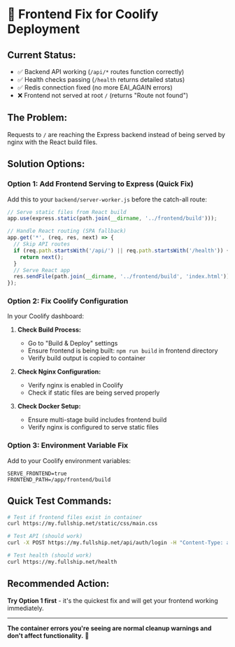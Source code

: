 # 🔧 Frontend Fix for Coolify Deployment

## Current Status:
- ✅ Backend API working (`/api/*` routes function correctly)
- ✅ Health checks passing (`/health` returns detailed status)
- ✅ Redis connection fixed (no more EAI_AGAIN errors)
- ❌ Frontend not served at root `/` (returns "Route not found")

## The Problem:
Requests to `/` are reaching the Express backend instead of being served by nginx with the React build files.

## Solution Options:

### Option 1: Add Frontend Serving to Express (Quick Fix)
Add this to your `backend/server-worker.js` before the catch-all route:

```javascript
// Serve static files from React build
app.use(express.static(path.join(__dirname, '../frontend/build')));

// Handle React routing (SPA fallback)
app.get('*', (req, res, next) => {
  // Skip API routes
  if (req.path.startsWith('/api/') || req.path.startsWith('/health')) {
    return next();
  }
  // Serve React app
  res.sendFile(path.join(__dirname, '../frontend/build', 'index.html'));
});
```

### Option 2: Fix Coolify Configuration
In your Coolify dashboard:

1. **Check Build Process:**
   - Go to "Build & Deploy" settings
   - Ensure frontend is being built: `npm run build` in frontend directory
   - Verify build output is copied to container

2. **Check Nginx Configuration:**
   - Verify nginx is enabled in Coolify
   - Check if static files are being served properly

3. **Check Docker Setup:**
   - Ensure multi-stage build includes frontend build
   - Verify nginx is configured to serve static files

### Option 3: Environment Variable Fix
Add to your Coolify environment variables:
```
SERVE_FRONTEND=true
FRONTEND_PATH=/app/frontend/build
```

## Quick Test Commands:

```bash
# Test if frontend files exist in container
curl https://my.fullship.net/static/css/main.css

# Test API (should work)
curl -X POST https://my.fullship.net/api/auth/login -H "Content-Type: application/json" -d '{}'

# Test health (should work)
curl https://my.fullship.net/health
```

## Recommended Action:
**Try Option 1 first** - it's the quickest fix and will get your frontend working immediately.

---

**The container errors you're seeing are normal cleanup warnings and don't affect functionality.** 🎯
